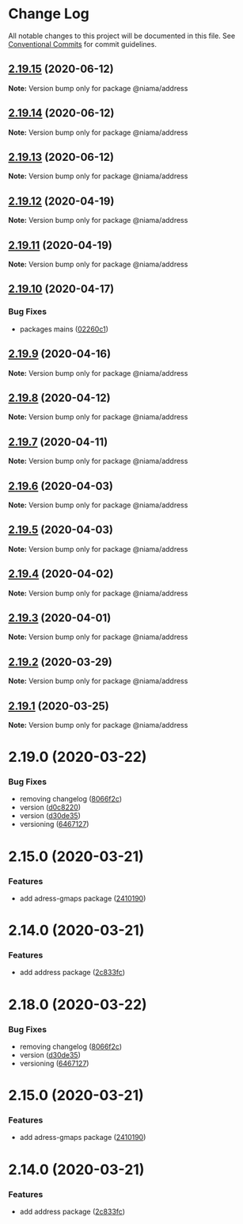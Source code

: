 # Change Log

All notable changes to this project will be documented in this file.
See [Conventional Commits](https://conventionalcommits.org) for commit guidelines.

## [2.19.15](https://github.com/niama-strategies/niama/compare/@niama/address@2.19.14...@niama/address@2.19.15) (2020-06-12)

**Note:** Version bump only for package @niama/address





## [2.19.14](https://github.com/niama-strategies/niama/compare/@niama/address@2.19.12...@niama/address@2.19.14) (2020-06-12)

**Note:** Version bump only for package @niama/address





## [2.19.13](https://github.com/niama-strategies/niama/compare/@niama/address@2.19.12...@niama/address@2.19.13) (2020-06-12)

**Note:** Version bump only for package @niama/address





## [2.19.12](https://github.com/niama-strategies/niama/compare/@niama/address@2.19.10...@niama/address@2.19.12) (2020-04-19)

**Note:** Version bump only for package @niama/address





## [2.19.11](https://github.com/niama-strategies/niama/compare/@niama/address@2.19.10...@niama/address@2.19.11) (2020-04-19)

**Note:** Version bump only for package @niama/address





## [2.19.10](https://github.com/niama-strategies/niama/compare/@niama/address@2.19.9...@niama/address@2.19.10) (2020-04-17)


### Bug Fixes

* packages mains ([02260c1](https://github.com/niama-strategies/niama/commit/02260c19823836b0f3234a330ed25406d8b127a1))





## [2.19.9](https://github.com/niama-strategies/niama/compare/@niama/address@2.19.8...@niama/address@2.19.9) (2020-04-16)

**Note:** Version bump only for package @niama/address





## [2.19.8](https://github.com/niama-strategies/niama/compare/@niama/address@2.19.7...@niama/address@2.19.8) (2020-04-12)

**Note:** Version bump only for package @niama/address





## [2.19.7](https://github.com/niama-strategies/niama/compare/@niama/address@2.19.6...@niama/address@2.19.7) (2020-04-11)

**Note:** Version bump only for package @niama/address





## [2.19.6](https://github.com/niama-strategies/niama/compare/@niama/address@2.19.5...@niama/address@2.19.6) (2020-04-03)

**Note:** Version bump only for package @niama/address





## [2.19.5](https://github.com/niama-strategies/niama/compare/@niama/address@2.19.4...@niama/address@2.19.5) (2020-04-03)

**Note:** Version bump only for package @niama/address





## [2.19.4](https://github.com/niama-strategies/niama/compare/@niama/address@2.19.3...@niama/address@2.19.4) (2020-04-02)

**Note:** Version bump only for package @niama/address





## [2.19.3](https://github.com/niama-strategies/niama/compare/@niama/address@2.19.2...@niama/address@2.19.3) (2020-04-01)

**Note:** Version bump only for package @niama/address





## [2.19.2](https://github.com/niama-strategies/niama/compare/@niama/address@2.19.1...@niama/address@2.19.2) (2020-03-29)

**Note:** Version bump only for package @niama/address





## [2.19.1](https://github.com/niama-strategies/niama/compare/@niama/address@2.19.0...@niama/address@2.19.1) (2020-03-25)

**Note:** Version bump only for package @niama/address





# 2.19.0 (2020-03-22)


### Bug Fixes

* removing changelog ([8066f2c](https://github.com/niama-strategies/niama/commit/8066f2c143a8e93600d5dab4ab313501e81f7a82))
* version ([d0c8220](https://github.com/niama-strategies/niama/commit/d0c822081680fe0106ebe9b8dd30ce769d102759))
* version ([d30de35](https://github.com/niama-strategies/niama/commit/d30de355da29ccd03916cddcd532e543e5906d0d))
* versioning ([6467127](https://github.com/niama-strategies/niama/commit/6467127550c6c1bfbc0d43ab4d83906695d9d732))



# 2.15.0 (2020-03-21)


### Features

* add adress-gmaps package ([2410190](https://github.com/niama-strategies/niama/commit/24101905974ce5c81ac38619688e65bb4b145684))



# 2.14.0 (2020-03-21)


### Features

* add address package ([2c833fc](https://github.com/niama-strategies/niama/commit/2c833fc38b2ed6d442e65d21429940edf846dbb3))





# 2.18.0 (2020-03-22)


### Bug Fixes

* removing changelog ([8066f2c](https://github.com/niama-strategies/niama/commit/8066f2c143a8e93600d5dab4ab313501e81f7a82))
* version ([d30de35](https://github.com/niama-strategies/niama/commit/d30de355da29ccd03916cddcd532e543e5906d0d))
* versioning ([6467127](https://github.com/niama-strategies/niama/commit/6467127550c6c1bfbc0d43ab4d83906695d9d732))



# 2.15.0 (2020-03-21)


### Features

* add adress-gmaps package ([2410190](https://github.com/niama-strategies/niama/commit/24101905974ce5c81ac38619688e65bb4b145684))



# 2.14.0 (2020-03-21)


### Features

* add address package ([2c833fc](https://github.com/niama-strategies/niama/commit/2c833fc38b2ed6d442e65d21429940edf846dbb3))
